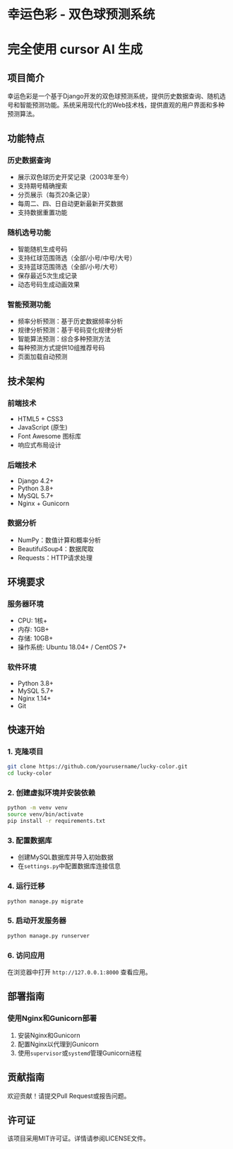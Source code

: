 # 幸运色彩 - 双色球预测系统

# 完全使用 cursor AI 生成

## 项目简介

幸运色彩是一个基于Django开发的双色球预测系统，提供历史数据查询、随机选号和智能预测功能。系统采用现代化的Web技术栈，提供直观的用户界面和多种预测算法。

## 功能特点

### 历史数据查询
- 展示双色球历史开奖记录（2003年至今）
- 支持期号精确搜索
- 分页展示（每页20条记录）
- 每周二、四、日自动更新最新开奖数据
- 支持数据重置功能

### 随机选号功能
- 智能随机生成号码
- 支持红球范围筛选（全部/小号/中号/大号）
- 支持蓝球范围筛选（全部/小号/大号）
- 保存最近5次生成记录
- 动态号码生成动画效果

### 智能预测功能
- 频率分析预测：基于历史数据频率分析
- 规律分析预测：基于号码变化规律分析
- 智能算法预测：综合多种预测方法
- 每种预测方式提供10组推荐号码
- 页面加载自动预测

## 技术架构

### 前端技术
- HTML5 + CSS3
- JavaScript (原生)
- Font Awesome 图标库
- 响应式布局设计

### 后端技术
- Django 4.2+
- Python 3.8+
- MySQL 5.7+
- Nginx + Gunicorn

### 数据分析
- NumPy：数值计算和概率分析
- BeautifulSoup4：数据爬取
- Requests：HTTP请求处理

## 环境要求

### 服务器环境
- CPU: 1核+
- 内存: 1GB+
- 存储: 10GB+
- 操作系统: Ubuntu 18.04+ / CentOS 7+

### 软件环境
- Python 3.8+
- MySQL 5.7+
- Nginx 1.14+
- Git

## 快速开始


### 1. 克隆项目


```bash
git clone https://github.com/yourusername/lucky-color.git
cd lucky-color
```

### 2. 创建虚拟环境并安装依赖

```bash
python -m venv venv
source venv/bin/activate
pip install -r requirements.txt
```


### 3. 配置数据库
- 创建MySQL数据库并导入初始数据
- 在`settings.py`中配置数据库连接信息

### 4. 运行迁移

```bash
python manage.py migrate
```


### 5. 启动开发服务器

```bash
python manage.py runserver
```


### 6. 访问应用
在浏览器中打开 `http://127.0.0.1:8000` 查看应用。

## 部署指南

### 使用Nginx和Gunicorn部署
1. 安装Nginx和Gunicorn
2. 配置Nginx以代理到Gunicorn
3. 使用`supervisor`或`systemd`管理Gunicorn进程

## 贡献指南

欢迎贡献！请提交Pull Request或报告问题。

## 许可证

该项目采用MIT许可证。详情请参阅LICENSE文件。